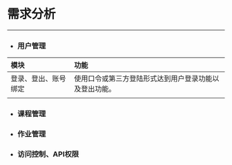 # 需求分析

---

* ### 用户管理

| **模块** | **功能** |
| :--- | :--- |
| 登录、登出、账号绑定 | 使用口令或第三方登陆形式达到用户登录功能以及登出功能。 |
|  |  |

* ### 课程管理
* ### 作业管理
* ### 访问控制、API权限

  ### 



